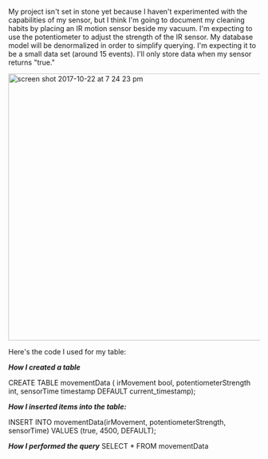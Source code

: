 My project isn't set in stone yet because I haven't experimented with the capabilities of my sensor, but I think I'm going to document my cleaning habits by placing an IR motion sensor beside my vacuum. I'm expecting to use the potentiometer to adjust the strength of the IR sensor. My database model will be denormalized in order to simplify querying. I'm expecting it to be a small data set (around 15 events). I'll only store data when my sensor returns "true."

<img width="535" alt="screen shot 2017-10-22 at 7 24 23 pm" src="https://user-images.githubusercontent.com/15457713/31867493-d07fd468-b75e-11e7-9273-29e2c0c77015.png">

Here's the code I used for my table:

**_How I created a table_**

CREATE TABLE movementData (
irMovement bool,
potentiometerStrength int,
sensorTime timestamp DEFAULT current_timestamp);


**_How I inserted items into the table:_**

INSERT INTO movementData(irMovement, potentiometerStrength, sensorTime)
VALUES (true, 4500, DEFAULT);


**_How I performed the query_**
SELECT *
FROM movementData